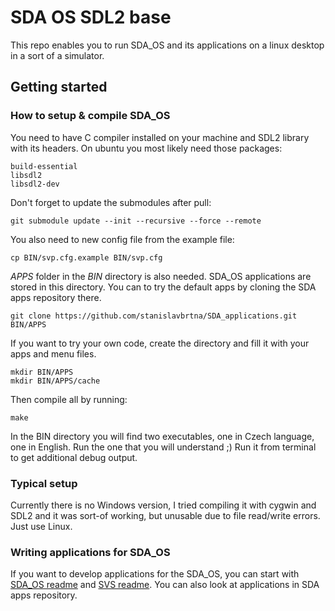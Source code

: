 # SDA OS SDL2 base
This repo enables you to run SDA_OS and its applications on a linux desktop in a sort of a simulator.

## Getting started
### How to setup & compile SDA_OS
You need to have C compiler installed on your machine and SDL2 library with its headers. On ubuntu you most likely need those packages:

    build-essential
    libsdl2
    libsdl2-dev

Don't forget to update the submodules after pull:

    git submodule update --init --recursive --force --remote
You also need to new config file from the example file:

    cp BIN/svp.cfg.example BIN/svp.cfg
*APPS* folder in the *BIN* directory is also needed. SDA_OS applications are stored in this directory. You can to try the default apps by cloning  the SDA apps repository there.

    git clone https://github.com/stanislavbrtna/SDA_applications.git BIN/APPS

If you want to try your own code, create the directory and fill it with your apps and menu files.

    mkdir BIN/APPS
    mkdir BIN/APPS/cache

 Then compile all by running:

    make

In the BIN directory you will find two executables, one in Czech language, one in English. Run the one that you will understand ;)
Run it from terminal to get additional debug output.

### Typical setup
Currently there is no Windows version, I tried compiling it with cygwin and SDL2 and it was sort-of working, but unusable due to file read/write errors. Just use Linux.

### Writing applications for SDA_OS
If you want to develop applications for the SDA_OS, you can start with [SDA_OS readme](https://github.com/stanislavbrtna/SDA_OS/blob/master/README.md) and [SVS readme](https://github.com/stanislavbrtna/svs-script/blob/master/SYNTAX.md). You can also look at applications in SDA apps repository.


